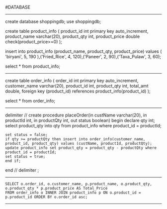 #DATABASE
***

create database shoppingdb;
use shoppingdb;

create table product_info
(
	product_id int primary key auto_increment,
    product_name varchar(20),
    product_qty int,
    product_price double check(product_price>=0)
);

insert into product_info (product_name, product_qty, product_price) values ( 'biryani', 5, 190 ),('Fried_Rice', 4, 120),('Paneer', 2, 90),('Tava_Pulaw', 3, 60);

select * from product_info;

***

create table order_info
(
	order_id int primary key auto_increment,
    customer_name varchar(20),
    product_id int,
    product_qty int,
    total_amt double,
    foreign key (product_id) references product_info(product_id)
);

select * from order_info;

***

delimiter //
create procedure placeOrder(in custName varchar(20), in productId int, in productQty int, out status boolean)
begin
	declare qty int;
    select product_qty into qty from product_info where product_id = productId;
    
    set status = false;
    if qty >= productQty then insert into order_info(customer_name, product_id, product_qty) values (custName, productId, productQty);
    update product_info set product_qty = product_qty - productQty where product_id = productId;
    set status = true;
    end if;
end //
delimiter ;

***

	SELECT o.order_id, o.customer_name, p.product_name, o.product_qty, o.product_qty * p.product_price AS Total_Price
	FROM order_info o INNER JOIN product_info p ON o.product_id = p.product_id ORDER BY o.order_id asc;

***
